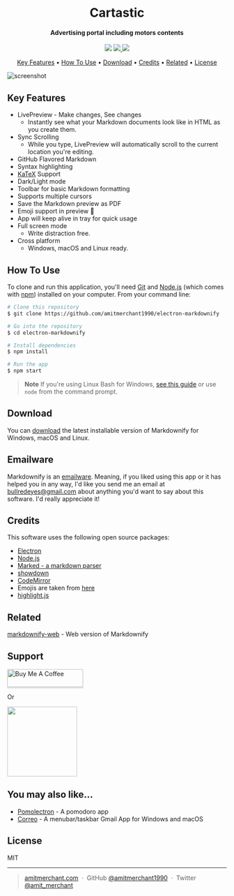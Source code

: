 <h1 align="center">
    Cartastic
</h1>

<h4 align="center">Advertising portal including motors contents</h4>

<p align="center">
  <a href="https://img.shields.io/badge/next.js-000000?style=for-the-badge logo=nextdotjs&logoColor=white"><img src="https://img.shields.io/badge/next.js-000000?style=for-the-badge logo=nextdotjs&logoColor=white"></a>

  <a href="https://saythanks.io/to/bullredeyes@gmail.com">
      <img src="https://img.shields.io/badge/SayThanks.io-%E2%98%BC-1EAEDB.svg">
  </a>
  <a href="https://www.paypal.me/AmitMerchant">
    <img src="https://img.shields.io/badge/$-donate-ff69b4.svg?maxAge=2592000&amp;style=flat">
  </a>
</p>

<p align="center">
  <a href="#key-features">Key Features</a> •
  <a href="#how-to-use">How To Use</a> •
  <a href="#download">Download</a> •
  <a href="#credits">Credits</a> •
  <a href="#related">Related</a> •
  <a href="#license">License</a>
</p>

![screenshot](https://raw.githubusercontent.com/amitmerchant1990/electron-markdownify/master/app/img/markdownify.gif)

## Key Features

-   LivePreview - Make changes, See changes
    -   Instantly see what your Markdown documents look like in HTML as you create them.
-   Sync Scrolling
    -   While you type, LivePreview will automatically scroll to the current location you're editing.
-   GitHub Flavored Markdown
-   Syntax highlighting
-   [KaTeX](https://khan.github.io/KaTeX/) Support
-   Dark/Light mode
-   Toolbar for basic Markdown formatting
-   Supports multiple cursors
-   Save the Markdown preview as PDF
-   Emoji support in preview :tada:
-   App will keep alive in tray for quick usage
-   Full screen mode
    -   Write distraction free.
-   Cross platform
    -   Windows, macOS and Linux ready.

## How To Use

To clone and run this application, you'll need [Git](https://git-scm.com) and [Node.js](https://nodejs.org/en/download/) (which comes with [npm](http://npmjs.com)) installed on your computer. From your command line:

```bash
# Clone this repository
$ git clone https://github.com/amitmerchant1990/electron-markdownify

# Go into the repository
$ cd electron-markdownify

# Install dependencies
$ npm install

# Run the app
$ npm start
```

> **Note**
> If you're using Linux Bash for Windows, [see this guide](https://www.howtogeek.com/261575/how-to-run-graphical-linux-desktop-applications-from-windows-10s-bash-shell/) or use `node` from the command prompt.

## Download

You can [download](https://github.com/amitmerchant1990/electron-markdownify/releases/tag/v1.2.0) the latest installable version of Markdownify for Windows, macOS and Linux.

## Emailware

Markdownify is an [emailware](https://en.wiktionary.org/wiki/emailware). Meaning, if you liked using this app or it has helped you in any way, I'd like you send me an email at <bullredeyes@gmail.com> about anything you'd want to say about this software. I'd really appreciate it!

## Credits

This software uses the following open source packages:

-   [Electron](http://electron.atom.io/)
-   [Node.js](https://nodejs.org/)
-   [Marked - a markdown parser](https://github.com/chjj/marked)
-   [showdown](http://showdownjs.github.io/showdown/)
-   [CodeMirror](http://codemirror.net/)
-   Emojis are taken from [here](https://github.com/arvida/emoji-cheat-sheet.com)
-   [highlight.js](https://highlightjs.org/)

## Related

[markdownify-web](https://github.com/amitmerchant1990/markdownify-web) - Web version of Markdownify

## Support

<a href="https://www.buymeacoffee.com/5Zn8Xh3l9" target="_blank"><img src="https://www.buymeacoffee.com/assets/img/custom_images/purple_img.png" alt="Buy Me A Coffee" style="height: 41px !important;width: 174px !important;box-shadow: 0px 3px 2px 0px rgba(190, 190, 190, 0.5) !important;-webkit-box-shadow: 0px 3px 2px 0px rgba(190, 190, 190, 0.5) !important;" ></a>

<p>Or</p>

<a href="https://www.patreon.com/amitmerchant">
	<img src="https://c5.patreon.com/external/logo/become_a_patron_button@2x.png" width="160">
</a>

## You may also like...

-   [Pomolectron](https://github.com/amitmerchant1990/pomolectron) - A pomodoro app
-   [Correo](https://github.com/amitmerchant1990/correo) - A menubar/taskbar Gmail App for Windows and macOS

## License

MIT

---

> [amitmerchant.com](https://www.amitmerchant.com) &nbsp;&middot;&nbsp;
> GitHub [@amitmerchant1990](https://github.com/amitmerchant1990) &nbsp;&middot;&nbsp;
> Twitter [@amit_merchant](https://twitter.com/amit_merchant)
